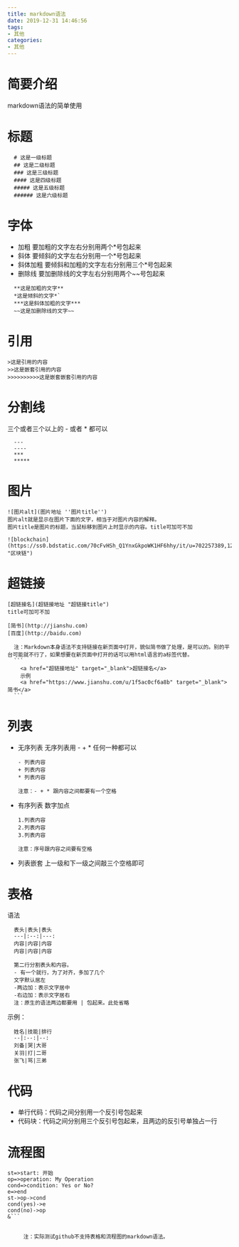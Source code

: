 ```yaml
---
title: markdown语法
date: 2019-12-31 14:46:56
tags:
- 其他
categories:
- 其他
---
```

# 简要介绍
   markdown语法的简单使用
<!--more-->
# 标题
  ```
    # 这是一级标题
    ## 这是二级标题
    ### 这是三级标题
    #### 这是四级标题
    ##### 这是五级标题
    ###### 这是六级标题
  ```
# 字体
  - 加粗
      要加粗的文字左右分别用两个*号包起来
  - 斜体
      要倾斜的文字左右分别用一个*号包起来
  - 斜体加粗
      要倾斜和加粗的文字左右分别用三个*号包起来
  - 删除线
      要加删除线的文字左右分别用两个~~号包起来
  ```
    **这是加粗的文字**
    *这是倾斜的文字*`
    ***这是斜体加粗的文字***
    ~~这是加删除线的文字~~
  ```

# 引用
  ```
  >这是引用的内容
  >>这是嵌套引用的内容
  >>>>>>>>>>这是嵌套嵌套引用的内容
  ```
# 分割线
  三个或者三个以上的 - 或者 * 都可以
  ```
    ---
    ----
    ***
    *****
  ```
# 图片
  ```
  ![图片alt](图片地址 ''图片title'')
  图片alt就是显示在图片下面的文字，相当于对图片内容的解释。
  图片title是图片的标题，当鼠标移到图片上时显示的内容。title可加可不加

  ![blockchain](https://ss0.bdstatic.com/70cFvHSh_Q1YnxGkpoWK1HF6hhy/it/u=702257389,1274025419&fm=27&gp=0.jpg "区块链")
  ```
# 超链接
  ```
  [超链接名](超链接地址 "超链接title")
  title可加可不加

  [简书](http://jianshu.com)
  [百度](http://baidu.com)
  ```
      注：Markdown本身语法不支持链接在新页面中打开，貌似简书做了处理，是可以的。别的平台可能就不行了，如果想要在新页面中打开的话可以用html语言的a标签代替。
      ```
        <a href="超链接地址" target="_blank">超链接名</a>
        示例
        <a href="https://www.jianshu.com/u/1f5ac0cf6a8b" target="_blank">简书</a>
      ```

# 列表
  - 无序列表
    无序列表用 - + * 任何一种都可以
    ```
    - 列表内容
    + 列表内容
    * 列表内容

    注意：- + * 跟内容之间都要有一个空格
    ```
  - 有序列表
    数字加点
    ```
    1.列表内容
    2.列表内容
    3.列表内容

    注意：序号跟内容之间要有空格
    ```
  - 列表嵌套
    上一级和下一级之间敲三个空格即可

# 表格
  语法
  ```
    表头|表头|表头
    ---|:--:|---:
    内容|内容|内容
    内容|内容|内容

    第二行分割表头和内容。
    - 有一个就行，为了对齐，多加了几个
    文字默认居左
    -两边加：表示文字居中
    -右边加：表示文字居右
    注：原生的语法两边都要用 | 包起来。此处省略
  ```
  示例：
  ```
    姓名|技能|排行
    --|:--:|--:
    刘备|哭|大哥
    关羽|打|二哥
    张飞|骂|三弟
  ```

# 代码
  - 单行代码：代码之间分别用一个反引号包起来
  - 代码块：代码之间分别用三个反引号包起来，且两边的反引号单独占一行

# 流程图
```flow
st=>start: 开始
op=>operation: My Operation
cond=>condition: Yes or No?
e=>end
st->op->cond
cond(yes)->e
cond(no)->op
&```


     注：实际测试github不支持表格和流程图的markdown语法。
